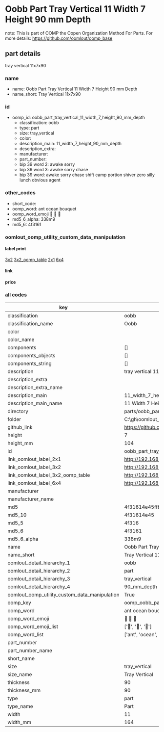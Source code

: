 # Oobb Part Tray Vertical 11 Width 7 Height 90 mm Depth  

note: This is part of OOMP the Oopen Organization Method For Parts. For more details: https://github.com/oomlout/oomp_base

##  part details
  



tray vertical 11x7x90



### name
* name: Oobb Part Tray Vertical 11 Width 7 Height 90 mm Depth
* name_short: Tray Vertical 11x7x90 
### id
* oomp_id: oobb_part_tray_vertical_11_width_7_height_90_mm_depth
  * classification: oobb
  * type: part
  * size: tray_vertical
  * color: 
  * description_main: 11_width_7_height_90_mm_depth
  * description_extra: 
  * manufacturer: 
  * part_number: 
  * bip 39 word 2: awake sorry
  * bip 39 word 3: awake sorry chase
  * bip 39 word: awake sorry chase shift camp portion shiver zero silly lunch obvious agent

### other_codes
* short_code: 
* oomp_word: ant ocean bouquet
* oomp_word_emoji :ant: :ocean: :bouquet:
* md5_6_alpha: 338m9
* md5_6: 4f3161






### oomlout_oomp_utility_custom_data_manipulation
#### label print
[3x2](http://192.168.1.245:1112/?label=oomp%20338m9)
[3x2_oomp_table](http://192.168.1.108:1112/?label=oomp%20338m9)
[2x1](http://192.168.1.242:1112/?label=oomp%20338m9)
[6x4](http://192.168.1.55:1112/?label=oomp%20338m9)    

#### link

                              

#### price







### all codes 
| key | value |  
| --- | --- |  
| classification | oobb |  
| classification_name | Oobb |  
| color |  |  
| color_name |  |  
| components | [] |  
| components_objects | [] |  
| components_string | [] |  
| description | tray vertical 11x7x90 |  
| description_extra |  |  
| description_extra_name |  |  
| description_main | 11_width_7_height_90_mm_depth |  
| description_main_name | 11 Width 7 Height 90 mm Depth |  
| directory | parts/oobb_part_tray_vertical_11_width_7_height_90_mm_depth |  
| folder | C:\gh\oomlout_oobb_version_4_generated_parts\parts\oobb_part_tray_vertical_11_width_7_height_90_mm_depth |  
| github_link | https://github.com/oomlout/oomlout_oomp_part_src/tree/main/parts/oobb_part_tray_vertical_11_width_7_height_90_mm_depth |  
| height | 7 |  
| height_mm | 104 |  
| id | oobb_part_tray_vertical_11_width_7_height_90_mm_depth |  
| link_oomlout_label_2x1 | http://192.168.1.242:1112/?label=oomp%20338m9 |  
| link_oomlout_label_3x2 | http://192.168.1.245:1112/?label=oomp%20338m9 |  
| link_oomlout_label_3x2_oomp_table | http://192.168.1.108:1112/?label=oomp%20338m9 |  
| link_oomlout_label_6x4 | http://192.168.1.55:1112/?label=oomp%20338m9 |  
| manufacturer |  |  
| manufacturer_name |  |  
| md5 | 4f31614e45ffb8c6a1106c5c4d73d881 |  
| md5_10 | 4f31614e45 |  
| md5_5 | 4f316 |  
| md5_6 | 4f3161 |  
| md5_6_alpha | 338m9 |  
| name | Oobb Part Tray Vertical 11 Width 7 Height 90 mm Depth |  
| name_short | Tray Vertical 11x7x90  |  
| oomlout_detail_hierarchy_1 | oobb |  
| oomlout_detail_hierarchy_2 | part |  
| oomlout_detail_hierarchy_3 | tray_vertical |  
| oomlout_detail_hierarchy_4 | 90_mm_depth |  
| oomlout_oomp_utility_custom_data_manipulation | True |  
| oomp_key | oomp_oobb_part_tray_vertical_11_width_7_height_90_mm_depth |  
| oomp_word | ant ocean bouquet |  
| oomp_word_emoji | :ant: :ocean: :bouquet: |  
| oomp_word_emoji_list | [':ant:', ':ocean:', ':bouquet:'] |  
| oomp_word_list | ['ant', 'ocean', 'bouquet'] |  
| part_number |  |  
| part_number_name |  |  
| short_name |  |  
| size | tray_vertical |  
| size_name | Tray Vertical |  
| thickness | 90 |  
| thickness_mm | 90 |  
| type | part |  
| type_name | Part |  
| width | 11 |  
| width_mm | 164 |  
